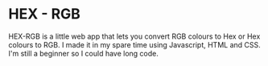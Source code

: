 # HEX - RGB
HEX-RGB is a little web app that lets you convert RGB colours to Hex or Hex colours to RGB. I made it in my spare time using Javascript, HTML and CSS. I'm still a beginner so I could have long code.
